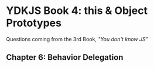# YDKJS Book 4: this & Object Prototypes
Questions coming from the 3rd Book, *"You don't know JS"*

## Chapter 6: Behavior Delegation
